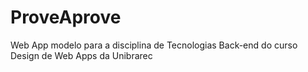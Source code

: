 ProveAprove
========

Web App modelo para a disciplina de Tecnologias Back-end do curso Design de Web Apps da Unibrarec
